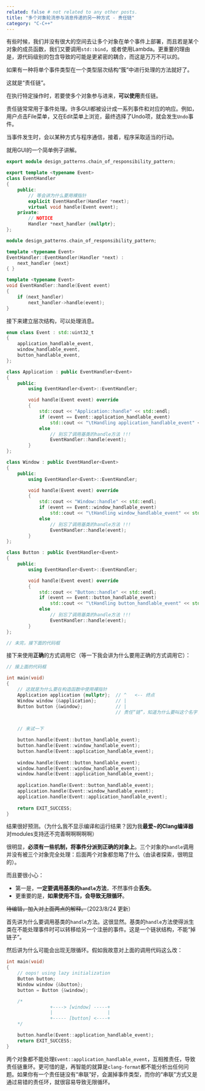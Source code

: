 ```yaml
---
related: false # not related to any other posts.
title: "多个对象轮流参与消息传递的另一种方式 - 责任链"
category: "C-C++"
---
```


有些时候，我们并没有很大的空间去让多个对象在单个事件上部署，而且若是某个对象的成员函数，我们又要调用`std::bind`，或者使用Lambda。更重要的理由是，源代码级别的包含导致的可能是更紧密的耦合，而这是万万不可以的。

如果有一种将单个事件类型在一个类型层次结构“簇”中进行处理的方法就好了。

这就是“责任链”。

在执行特定操作时，若要使多个对象参与进来，**可以使用**责任链。

责任链常常用于事件处理。许多GUI都被设计成一系列事件和对应的响应。例如，用户点击File菜单，又在Edit菜单上浏览，最终选择了Undo项，就会发生`Undo`事件。

当事件发生时，会以某种方式与程序通信，接着，程序采取适当的行动。

就用GUI的一个简单例子讲解。

```cpp
export module design_patterns.chain_of_responsibility_pattern;

export template <typename Event>
class EventHandler
{
    public:
        // 等会讲为什么要用裸指针
        explicit EventHandler(Handler *next);
        virtual void handle(Event event);
    private:
        // NOTICE
        Handler *next_handler {nullptr};
};
```

```cpp
module design_patterns.chain_of_responsibility_pattern;

template <typename Event>
EventHandler::EventHandler(Handler *next) :
    next_handler {next}
{ }

template <typename Event>
void EventHandler::handle(Event event)
{
    if (next_handler)
        next_handler->handle(event);
}
```

接下来建立层次结构，可以处理消息。

```cpp
enum class Event : std::uint32_t
{
    application_handlable_event,
    window_handlable_event,
    button_handlable_event,
};

class Application : public EventHandler<Event>
{
    public:
        using EventHandler<Event>::EventHandler;

        void handle(Event event) override
        {
            std::cout << "Application::handle" << std::endl;
            if (event == Event::application_handlable_event)
                std::cout << "\tHandling application_handlable_event" << std::endl;
            else
                // 别忘了调用基类的handle方法 !!!
                EventHandler::handle(event);
        }
};

class Window : public EventHandler<Event>
{
    public:
        using EventHandler<Event>::EventHandler;

        void handle(Event event) override
        {
            std::cout << "Window::handle" << std::endl;
            if (event == Event::window_handlable_event)
                std::cout << "\tHandling window_handlable_event" << std::endl;
            else
                // 别忘了调用基类的handle方法 !!!
                EventHandler::handle(event);
        }
};

class Button : public EventHandler<Event>
{
    public:
        using EventHandler<Event>::EventHandler;

        void handle(Event event) override
        {
            std::cout << "Button::handle" << std::endl;
            if (event == Event::button_handlable_event)
                std::cout << "\tHandling button_handlable_event" << std::endl;
            else
                // 别忘了调用基类的handle方法 !!!
                EventHandler::handle(event);
        }
};

// 未完，接下面的代码框
```

接下来使用**正确**的方式调用它（等一下我会讲为什么要用正确的方式调用它）：

```cpp
// 接上面的代码框

int main(void)
{
    // 这就是为什么要在构造函数中使用裸指针   
    Application application {nullptr};  // ^   <-- 终点
    Window window {&application};       // |
    Button button {&window};            // |
                                        // 责任“链”，知道为什么要叫这个名字了吗？
    

    // 来试一下

    button.handle(Event::button_handlable_event);
    button.handle(Event::window_handlable_event);
    button.handle(Event::application_handlable_event);
    
    window.handle(Event::button_handlable_event);
    window.handle(Event::window_handlable_event);
    window.handle(Event::application_handlable_event);
    
    application.handle(Event::button_handlable_event);
    application.handle(Event::window_handlable_event);
    application.handle(Event::application_handlable_event);
    
    return EXIT_SUCCESS;
}
```

结果很好预测。（为什么我不显示编译和运行结果？因为我**最爱~的Clang编译器**对modules支持还不完善啊啊啊啊啊）

很明显，**必须有一些机制，将事件分派到正确的对象上**。三个对象的`handle`调用并没有被三个对象完全处理：后面两个对象都忽略了什么（由读者探索，很明显的）。

而且要很小心：

- 第一是，**一定要调用基类的`handle`方法**，不然事件会**丢失**。
- 更重要的是，**如果使用不当，会导致无限循环**。

~~待编辑，加入对上面两点的解释。~~（2023/8/24 更新）

首先讲为什么要调用基类的`handle`方法。这很显然。基类的`handle`方法使得派生类在不能处理事件时可以转移给另一个注册的事件。这是一个链状结构，不能“掉链子”。

然后讲为什么可能会出现无限循环。假如我故意对上面的调用代码这么改：

```cpp
int main(void)
{
    // oops! using lazy initialization
    Button button;
    Window window {&button};
    button = Button {&window};

    /*
                +----> [window] -----+
                |                    |
                +----- [button] <----+
    */

    button.handle(Event::application_handlable_event);
    return EXIT_SUCCESS;
}
```

两个对象都不能处理`Event::application_handlable_event`，互相推责任，导致责任链重环。更可惜的是，再智能的就算是`clang-format`都不能分析出任何问题。如果你有一个责任链没有“串联”好，会漏掉事件类型，而你的“串联”方式又是通过易错的责任环，就很容易导致无限循环。